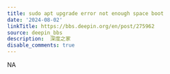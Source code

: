 ```yaml
---
title: sudo apt upgrade error not enough space boot
date: '2024-08-02'
linkTitle: https://bbs.deepin.org/en/post/275962
source: deepin_bbs
description:  深度之家 
disable_comments: true
---
```

NA
